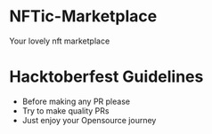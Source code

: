 # NFTic-Marketplace
Your lovely nft marketplace


# Hacktoberfest Guidelines

- Before making any PR please
- Try to make quality PRs
- Just enjoy your Opensource journey
